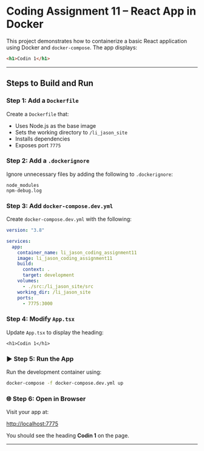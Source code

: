 # Coding Assignment 11 – React App in Docker

This project demonstrates how to containerize a basic React application using Docker and `docker-compose`. The app displays:

```html
<h1>Codin 1</h1>
```

---

##  Steps to Build and Run

###  Step 1: Add a `Dockerfile`

Create a `Dockerfile` that:

- Uses Node.js as the base image
- Sets the working directory to `/li_jason_site`
- Installs dependencies
- Exposes port `7775`

###  Step 2: Add a `.dockerignore`

Ignore unnecessary files by adding the following to `.dockerignore`:

```
node_modules
npm-debug.log
```

###  Step 3: Add `docker-compose.dev.yml`

Create `docker-compose.dev.yml` with the following:

```yaml
version: "3.8"

services:
  app:
    container_name: li_jason_coding_assignment11
    image: li_jason_coding_assignment11
    build:
      context: .
      target: development
    volumes:
      - ./src:/li_jason_site/src
    working_dir: /li_jason_site
    ports:
      - 7775:3000
```

###  Step 4: Modify `App.tsx`

Update `App.tsx` to display the heading:

```tsx
<h1>Codin 1</h1>
```

### ▶ Step 5: Run the App

Run the development container using:

```bash
docker-compose -f docker-compose.dev.yml up
```

### 🌐 Step 6: Open in Browser

Visit your app at:

[http://localhost:7775](http://localhost:7775)

You should see the heading **Codin 1** on the page.

---
